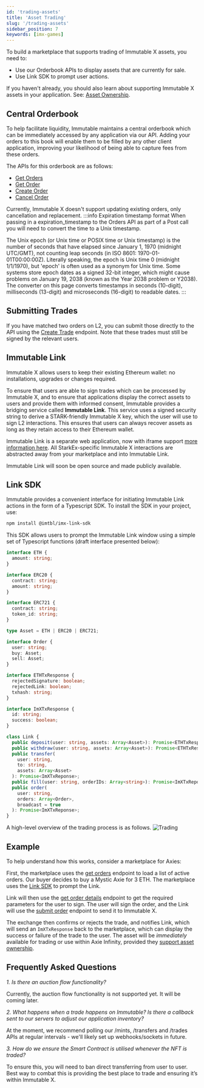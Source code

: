 ```yaml
---
id: 'trading-assets'
title: 'Asset Trading'
slug: '/trading-assets'
sidebar_position: 7
keywords: [imx-games]
---
```


To build a marketplace that supports trading of Immutable X assets, you need to:

- Use our Orderbook APIs to display assets that are currently for sale.
- Use Link SDK to prompt user actions.

If you haven't already, you should also learn about supporting Immutable X assets in your application. See: [Asset Ownership](./asset-ownership.mdx).

## Central Orderbook

To help facilitate liquidity, Immutable maintains a central orderbook which can be immediately accessed by any application via our API. Adding your orders to this book will enable them to be filled by any other client application, improving your likelihood of being able to capture fees from these orders.

The APIs for this orderbook are as follows:

- [Get Orders](/reference#/operations/listOrders)
- [Get Order](/reference#/operations/getOrder)
- [Create Order](/reference#/operations/createOrder)
- [Cancel Order](/reference#/operations/cancelOrder)

Currently, Immutable X doesn't support updating existing orders, only cancellation and replacement.
:::info Expiration timestamp format
When passing in a expiration_timestamp to the Orders API as part of a Post call you will need to convert the time to a Unix timestamp.

The Unix epoch (or Unix time or POSIX time or Unix timestamp) is the number of seconds that have elapsed since January 1, 1970 (midnight UTC/GMT), not counting leap seconds (in ISO 8601: 1970-01-01T00:00:00Z). Literally speaking, the epoch is Unix time 0 (midnight 1/1/1970), but 'epoch' is often used as a synonym for Unix time. Some systems store epoch dates as a signed 32-bit integer, which might cause problems on January 19, 2038 (known as the Year 2038 problem or Y2038). The converter on this page converts timestamps in seconds (10-digit), milliseconds (13-digit) and microseconds (16-digit) to readable dates.
:::

## Submitting Trades

If you have matched two orders on L2, you can submit those directly to the API using the [Create Trade](/reference#/operations/createTrade) endpoint. Note that these trades must still be signed by the relevant users.

## Immutable Link

Immutable X allows users to keep their existing Ethereum wallet: no installations, upgrades or changes required.

To ensure that users are able to sign trades which can be processed by Immutable X, and to ensure that applications display the correct assets to users and provide them with informed consent, Immutable provides a bridging service called **Immutable Link**. This service uses a signed security string to derive a STARK-friendly Immutable X key, which the user will use to sign L2 interactions. This ensures that users can always recover assets as long as they retain access to their Ethereum wallet.

Immutable Link is a separate web application, now with iframe support [more information here](../link-sdk/link-iframe-support.md). All StarkEx-specific Immutable X interactions are abstracted away from your marketplace and into Immutable Link.

Immutable Link will soon be open source and made publicly available.

## Link SDK

Immutable provides a convenient interface for initiating Immutable Link actions in the form of a Typescript SDK. To install the SDK in your project, use:

```bash title="SDK Installation"
npm install @imtbl/imx-link-sdk
```

This SDK allows users to prompt the Immutable Link window using a simple set of Typescript functions (draft interface presented below):

```typescript title="SDK Interface"
interface ETH {
  amount: string;
}

interface ERC20 {
  contract: string;
  amount: string;
}

interface ERC721 {
  contract: string;
  token_id: string;
}

type Asset = ETH | ERC20 | ERC721;

interface Order {
  user: string;
  buy: Asset;
  sell: Asset;
}

interface ETHTxResponse {
  rejectedSignature: boolean;
  rejectedLink: boolean;
  txhash: string;
}

interface ImXTxResponse {
  id: string;
  success: boolean;
}

class Link {
  public deposit(user: string, assets: Array<Asset>): Promise<ETHTxResponse>;
  public withdraw(user: string, assets: Array<Asset>): Promise<ETHTxResponse>;
  public transfer(
    user: string,
    to: string,
    assets: Array<Asset>
  ): Promise<ImXTxReponse>;
  public fill(user: string, orderIDs: Array<string>): Promise<ImXTxReponse>;
  public order(
    user: string,
    orders: Array<Order>,
    broadcast = true
  ): Promise<ImXTxReponse>;
}
```

A high-level overview of the trading process is as follows.
![Trading](/img/Trading.png)

## Example

To help understand how this works, consider a marketplace for Axies:

First, the marketplace uses the [get orders](/reference#/operations/listOrders) endpoint to load a list of active orders. Our buyer decides to buy a Mystic Axie for 3 ETH. The marketplace uses the [Link SDK](../link-sdk/index.md) to prompt the Link.

Link will then use the [get order details](/reference#/operations/getOrder) endpoint to get the required parameters for the user to sign. The user will sign the order, and the Link will use the [submit order](/reference#/operations/createOrder) endpoint to send it to Immutable X.

The exchange then confirms or rejects the trade, and notifies Link, which will send an `ImXTxResponse` back to the marketplace, which can display the success or failure of the trade to the user. The asset will be _immediately_ available for trading or use within Axie Infinity, provided they [support asset ownership](./asset-ownership.mdx).

## Frequently Asked Questions

_1. Is there an auction flow functionality?_

Currently, the auction flow functionality is not supported yet. It will be coming later.

_2. What happens when a trade happens on Immutable? Is there a callback sent to our servers to adjust our application inventory?_

At the moment, we recommend polling our /mints, /transfers and /trades APIs at regular intervals - we'll likely set up webhooks/sockets in future.

_3. How do we ensure the Smart Contract is utilised whenever the NFT is traded?_

To ensure this, you will need to ban direct transferring from user to user. Best way to combat this is providing the best place to trade and ensuring it’s within Immutable X.
